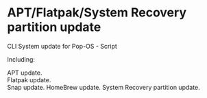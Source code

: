 # APT/Flatpak/System Recovery partition update
CLI System update for Pop-OS - Script

Including:

APT update.  
Flatpak update.  
Snap update.
HomeBrew update.
System Recovery partition update.  

